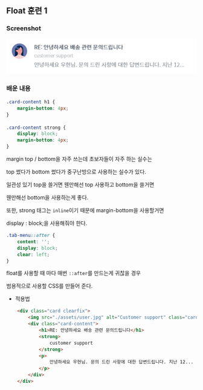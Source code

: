 ## Float 훈련 1

### Screenshot
<img src="./assets/float2.PNG" alt="float2">

### 배운 내용
```CSS
.card-content h1 {
    margin-bottom: 4px;
}

.card-content strong {
    display: block;
    margin-bottom: 4px;
}
```
margin top / bottom을 자주 쓰는데 초보자들이 자주 하는 실수는

top 썼다가 bottom 썼다가 중구난방으로 사용하는 실수가 있다.

일관성 있기 top을 쓸거면 웬만해선 top 사용하고 bottom을 쓸거면 

웬만해선 bottom을 사용하는게 좋다.

또한, strong 태그는 `inline`이기 때문에 margin-bottom을 사용할거면

display : block;을 사용해줘야 한다.

```CSS
.tab-menu::after {
    content: '';
    display: block;
    clear: left;
}
```
float를 사용할 때 마다 매번 `::after`를 만드는게 귀찮을 경우

범용적으로 사용할 CSS를 만들어 준다.

- 적용법

```HTML
    <div class="card clearfix">
        <img src="./assets/user.jpg" alt="Customer support" class="card-user" />
        <div class="card-content">
            <h1>RE: 안녕하세요 배송 관련 문의드립니다</h1>
            <strong>
                customer support
            </strong>
            <p>
                안녕하세요 우현님. 문의 드린 사항에 대한 답변드립니다. 지난 12...
            </p>
        </div>
    </div>
```